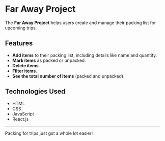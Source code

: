# Far Away Project

The **Far Away Project** helps users create and manage their packing list for upcoming trips.

## Features

- **Add items** to their packing list, including details like name and quantity.
- **Mark items** as packed or unpacked.
- **Delete items**.
- **Filter items**.
- **See the total number of items** (packed and unpacked).

## Technologies Used

- HTML
- CSS
- JavaScript
- React.js

---

Packing for trips just got a whole lot easier!
